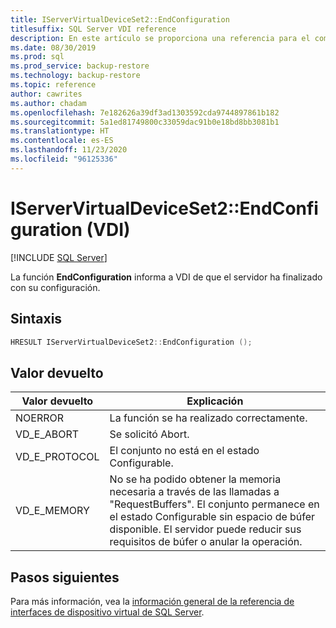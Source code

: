 ```yaml
---
title: IServerVirtualDeviceSet2::EndConfiguration
titlesuffix: SQL Server VDI reference
description: En este artículo se proporciona una referencia para el comando IServerVirtualDeviceSet2::EndConfiguration.
ms.date: 08/30/2019
ms.prod: sql
ms.prod_service: backup-restore
ms.technology: backup-restore
ms.topic: reference
author: cawrites
ms.author: chadam
ms.openlocfilehash: 7e182626a39df3ad1303592cda9744897861b182
ms.sourcegitcommit: 5a1ed81749800c33059dac91b0e18bd8bb3081b1
ms.translationtype: HT
ms.contentlocale: es-ES
ms.lasthandoff: 11/23/2020
ms.locfileid: "96125336"
---
```

# <a name="iservervirtualdeviceset2endconfiguration-vdi"></a>IServerVirtualDeviceSet2::EndConfiguration (VDI)

[!INCLUDE [SQL Server](../../../includes/applies-to-version/sqlserver.md)]

La función **EndConfiguration** informa a VDI de que el servidor ha finalizado con su configuración.

## <a name="syntax"></a>Sintaxis

```c
HRESULT IServerVirtualDeviceSet2::EndConfiguration ();
```

## <a name="return-value"></a>Valor devuelto

|Valor devuelto | Explicación |
|---|---|
| NOERROR | La función se ha realizado correctamente. |
| VD_E_ABORT | Se solicitó Abort. |
| VD_E_PROTOCOL | El conjunto no está en el estado Configurable. |
| VD_E_MEMORY | No se ha podido obtener la memoria necesaria a través de las llamadas a "RequestBuffers". El conjunto permanece en el estado Configurable sin espacio de búfer disponible. El servidor puede reducir sus requisitos de búfer o anular la operación. |

## <a name="next-steps"></a>Pasos siguientes

Para más información, vea la [información general de la referencia de interfaces de dispositivo virtual de SQL Server](reference-virtual-device-interface.md).